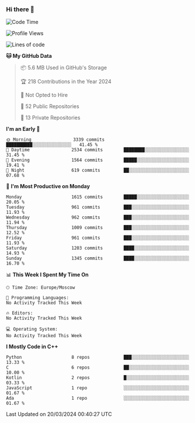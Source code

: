 ### Hi there 👋

<!--
**SemenMartynov/SemenMartynov** is a ✨ _special_ ✨ repository because its `README.md` (this file) appears on your GitHub profile.

Here are some ideas to get you started:

- 🔭 I’m currently working on ...
- 🌱 I’m currently learning ...
- 👯 I’m looking to collaborate on ...
- 🤔 I’m looking for help with ...
- 💬 Ask me about ...
- 📫 How to reach me: ...
- 😄 Pronouns: ...
- ⚡ Fun fact: ...
-->

<!--START_SECTION:waka-->
![Code Time](http://img.shields.io/badge/Code%20Time-0%20secs-blue)

![Profile Views](http://img.shields.io/badge/Profile%20Views-1-blue)

![Lines of code](https://img.shields.io/badge/From%20Hello%20World%20I%27ve%20Written-6.8%20million%20lines%20of%20code-blue)

**🐱 My GitHub Data** 

> 📦 5.6 MB Used in GitHub's Storage 
 > 
> 🏆 218 Contributions in the Year 2024
 > 
> 🚫 Not Opted to Hire
 > 
> 📜 52 Public Repositories 
 > 
> 🔑 13 Private Repositories 
 > 
**I'm an Early 🐤** 

```text
🌞 Morning                3339 commits        ██████████░░░░░░░░░░░░░░░   41.45 % 
🌆 Daytime                2534 commits        ████████░░░░░░░░░░░░░░░░░   31.45 % 
🌃 Evening                1564 commits        █████░░░░░░░░░░░░░░░░░░░░   19.41 % 
🌙 Night                  619 commits         ██░░░░░░░░░░░░░░░░░░░░░░░   07.68 % 
```
📅 **I'm Most Productive on Monday** 

```text
Monday                   1615 commits        █████░░░░░░░░░░░░░░░░░░░░   20.05 % 
Tuesday                  961 commits         ███░░░░░░░░░░░░░░░░░░░░░░   11.93 % 
Wednesday                962 commits         ███░░░░░░░░░░░░░░░░░░░░░░   11.94 % 
Thursday                 1009 commits        ███░░░░░░░░░░░░░░░░░░░░░░   12.52 % 
Friday                   961 commits         ███░░░░░░░░░░░░░░░░░░░░░░   11.93 % 
Saturday                 1203 commits        ████░░░░░░░░░░░░░░░░░░░░░   14.93 % 
Sunday                   1345 commits        ████░░░░░░░░░░░░░░░░░░░░░   16.70 % 
```


📊 **This Week I Spent My Time On** 

```text
🕑︎ Time Zone: Europe/Moscow

💬 Programming Languages: 
No Activity Tracked This Week

🔥 Editors: 
No Activity Tracked This Week

💻 Operating System: 
No Activity Tracked This Week
```

**I Mostly Code in C++** 

```text
Python                   8 repos             ███░░░░░░░░░░░░░░░░░░░░░░   13.33 % 
C                        6 repos             ██░░░░░░░░░░░░░░░░░░░░░░░   10.00 % 
Kotlin                   2 repos             █░░░░░░░░░░░░░░░░░░░░░░░░   03.33 % 
JavaScript               1 repo              ░░░░░░░░░░░░░░░░░░░░░░░░░   01.67 % 
Ada                      1 repo              ░░░░░░░░░░░░░░░░░░░░░░░░░   01.67 % 
```




 Last Updated on 20/03/2024 00:40:27 UTC
<!--END_SECTION:waka-->